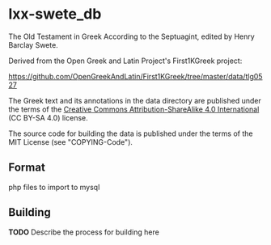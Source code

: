 # lxx-swete_db

The Old Testament in Greek According to the Septuagint, edited by
Henry Barclay Swete.

Derived from the Open Greek and Latin Project's First1KGreek project:

https://github.com/OpenGreekAndLatin/First1KGreek/tree/master/data/tlg0527

The Greek text and its annotations in the data directory are published
under the terms of the [Creative Commons Attribution-ShareAlike 4.0
International](https://creativecommons.org/licenses/by-sa/4.0/) (CC
BY-SA 4.0) license.

The source code for building the data is published under the terms of
the MIT License (see "COPYING-Code").

## Format

php files to import to mysql

## Building

**TODO** Describe the process for building here
